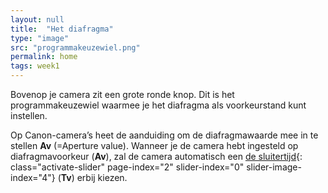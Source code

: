 ```yaml
---
layout: null
title:  "Het diafragma"
type: "image"
src: "programmakeuzewiel.png"
permalink: home
tags: week1
---
```



Bovenop je camera zit een grote ronde knop. Dit is het programmakeuzewiel waarmee je het diafragma als voorkeurstand kunt instellen.

Op Canon-camera’s heet de aanduiding om de diafragmawaarde mee in te stellen **Av** (=Aperture value). Wanneer je de camera hebt ingesteld op diafragmavoorkeur (**Av**), zal de camera automatisch een [de sluitertijd](#){:  class="activate-slider" page-index="2" slider-index="0" slider-image-index="4"}
(**Tv**) erbij kiezen.